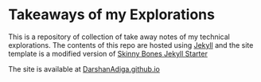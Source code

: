# Takeaways of my Explorations
This is a repository of collection of take away notes of my technical explorations. The contents of this repo are hosted using [Jekyll](https://jekyllrb.com/) and the site template is a modified version of [Skinny Bones Jekyll Starter](https://mmistakes.github.io/skinny-bones-jekyll/getting-started/) 

The site is available at [DarshanAdiga.github.io](https://darshanadiga.github.io/)

